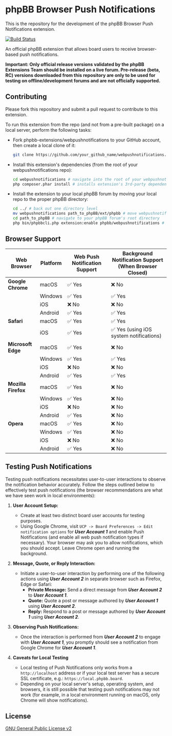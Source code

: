 # phpBB Browser Push Notifications

This is the repository for the development of the phpBB Browser Push Notifications extension.

[![Build Status](https://github.com/phpbb-extensions/webpushnotifications/actions/workflows/tests.yml/badge.svg)](https://github.com/phpbb-extensions/webpushnotifications/actions)

An official phpBB extension that allows board users to receive browser-based push notifications.

**Important: Only official release versions validated by the phpBB Extensions Team should be installed on a live forum. Pre-release (beta, RC) versions downloaded from this repository are only to be used for testing on offline/development forums and are not officially supported.**

## Contributing

Please fork this repository and submit a pull request to contribute to this extension.

To run this extension from the repo (and not from a pre-built package) on a local server, perform the following tasks:

- Fork phpbb-extensions/webpushnotifications to your GitHub account, then create a local clone of it:
  ```bash
  git clone https://github.com/your_github_name/webpushnotifications.git
  ```
- Install this extension's dependencies (from the root of your webpushnotifications repo):
  ```bash
  cd webpushnotifications # navigate into the root of your webpushnotifications repo
  php composer.phar install # installs extension's 3rd-party dependencies 
  ```
- Install the extension to your local phpBB forum by moving your local repo to the proper phpBB directory:
  ```bash
  cd ../ # back out one directory level
  mv webpushnotifications path_to_phpBB/ext/phpbb # move webpushnotifications to your phpBB/ext/phpbb directory
  cd path_to_phpBB # navigate to your phpBB forum's root directory
  php bin/phpbbcli.php extension:enable phpbb/webpushnotifications # install the extension
  ```

## Browser Support

| Web Browser         | Platform      | Web Push Notification Support | Background Notification Support (When Browser Closed) |
|---------------------|---------------|-------------------------------|-------------------------------------------------------|
| **Google Chrome**   | macOS         | ✅ Yes                        | ❌ No                                                 |
|                     | Windows       | ✅ Yes                        | ✅ Yes                                                |
|                     | iOS           | ❌ No                         | ❌ No                                                 |
|                     | Android       | ✅ Yes                        | ✅ Yes                                                |
| **Safari**          | macOS         | ✅ Yes                        | ✅ Yes                                                |
|                     | iOS           | ✅ Yes                        | ✅ Yes (using iOS system notifications)               |
| **Microsoft Edge**  | macOS         | ✅ Yes                        | ❌ No                                                 |
|                     | Windows       | ✅ Yes                        | ✅ Yes                                                |
|                     | iOS           | ❌ No                         | ❌ No                                                 |
|                     | Android       | ✅ Yes                        | ✅ Yes                                                |
| **Mozilla Firefox** | macOS         | ✅ Yes                        | ❌ No                                                 |
|                     | Windows       | ✅ Yes                        | ❌ No                                                 |
|                     | iOS           | ❌ No                         | ❌ No                                                 |
|                     | Android       | ✅ Yes                        | ❌ No                                                 |
| **Opera**           | macOS         | ✅ Yes                        | ❌ No                                                 |
|                     | Windows       | ✅ Yes                        | ❌ No                                                 |
|                     | iOS           | ❌ No                         | ❌ No                                                 |
|                     | Android       | ✅ Yes                        | ❌ No                                                 |

## Testing Push Notifications

Testing push notifications necessitates user-to-user interactions to observe the notification behavior accurately. Follow the steps outlined below to effectively test push notifications (the browser recommendations are what we have seen work in local environments):

1. **User Account Setup:**
	- Create at least two distinct board user accounts for testing purposes.
    - Using Google Chrome, visit `UCP -> Board Preferences -> Edit notification options` for _**User Account 1**_ and enable Push Notifications (and enable all web push notification types if necessary). Your browser may ask you to allow notifications, which you should accept. Leave Chrome open and running the background.

2. **Message, Quote, or Reply Interaction:**
	- Initiate a user-to-user interaction by performing one of the following actions using _**User Account 2**_ in separate browser such as Firefox, Edge or Safari:
		- **Private Message:** Send a direct message from _**User Account 2**_ to _**User Account 1**_.
		- **Quote:** Quote a post or message authored by _**User Account 1**_ using _**User Account 2**_.
		- **Reply:** Respond to a post or message authored by _**User Account 1**_ using _**User Account 2**_.

3. **Observing Push Notifications:**
	- Once the interaction is performed from _**User Account 2**_ to engage with _**User Account 1**_, you promptly should see a notification from Google Chrome for _**User Account 1**_.

4. **Caveats for Local Testing**
    - Local testing of Push Notifications only works from a `http://localhost` address or if your local test server has a secure SSL certificate, e.g.: `https://local.phpbb.board`.
    - Depending on your local server's setup, operating system, and browsers, it is still possible that testing push notifications may not work (for example, in a local environment running on macOS, only Chrome will show notifications).

## License

[GNU General Public License v2](license.txt)
